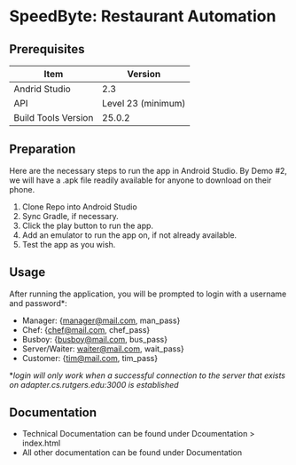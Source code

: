 # SpeedByte: Restaurant Automation

## Prerequisites

Item  |  Version
--|--
Andrid Studio  |  2.3
API  |  Level 23 (minimum)
Build Tools Version | 25.0.2

## Preparation
Here are the necessary steps to run the app in Android Studio. By Demo #2, we will have a .apk file readily available for anyone to download on their phone.
1. Clone Repo into Android Studio
2. Sync Gradle, if necessary.
3. Click the play button to run the app.
4. Add an emulator to run the app on, if not already available.
5. Test the app as you wish.

## Usage

After running the application, you will be prompted to login with a username and password*:

* Manager: {manager@mail.com, man_pass}
* Chef: {chef@mail.com, chef_pass}
* Busboy: {busboy@mail.com, bus_pass}
* Server/Waiter: waiter@mail.com, wait_pass}
* Customer: {tim@mail.com, tim_pass}

&ast;*login will only work when a successful connection to the server that exists on adapter.cs.rutgers.edu:3000 is established*

## Documentation
* Technical Documentation can be found under Dcoumentation > index.html
* All other documentation can be found under Documentation
